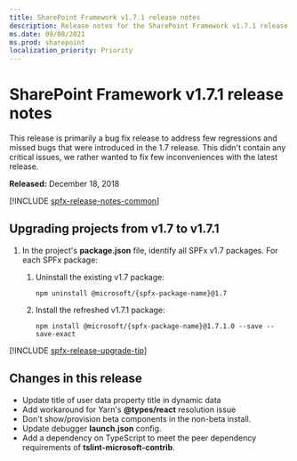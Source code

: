```yaml
---
title: SharePoint Framework v1.7.1 release notes
description: Release notes for the SharePoint Framework v1.7.1 release
ms.date: 09/08/2021
ms.prod: sharepoint
localization_priority: Priority
---
```

# SharePoint Framework v1.7.1 release notes

This release is primarily a bug fix release to address few regressions and missed bugs that were introduced in the 1.7 release. This didn't contain any critical issues, we rather wanted to fix few inconveniences with the latest release.

**Released:** December 18, 2018

[!INCLUDE [spfx-release-notes-common](../../includes/snippets/spfx-release-notes-common.md)]

## Upgrading projects from v1.7 to v1.7.1

1. In the project's **package.json** file, identify all SPFx v1.7 packages. For each SPFx package:
    1. Uninstall the existing v1.7 package:

        ```console
        npm uninstall @microsoft/{spfx-package-name}@1.7
        ```

    1. Install the refreshed v1.7.1 package:

        ```console
        npm install @microsoft/{spfx-package-name}@1.7.1.0 --save --save-exact
        ```

[!INCLUDE [spfx-release-upgrade-tip](../../includes/snippets/spfx-release-upgrade-tip.md)]

## Changes in this release

- Update title of user data property title in dynamic data
- Add workaround for Yarn's **\@types/react** resolution issue
- Don't show/provision beta components in the non-beta install.
- Update debugger **launch.json** config.
- Add a dependency on TypeScript to meet the peer dependency requirements of **tslint-microsoft-contrib**.
